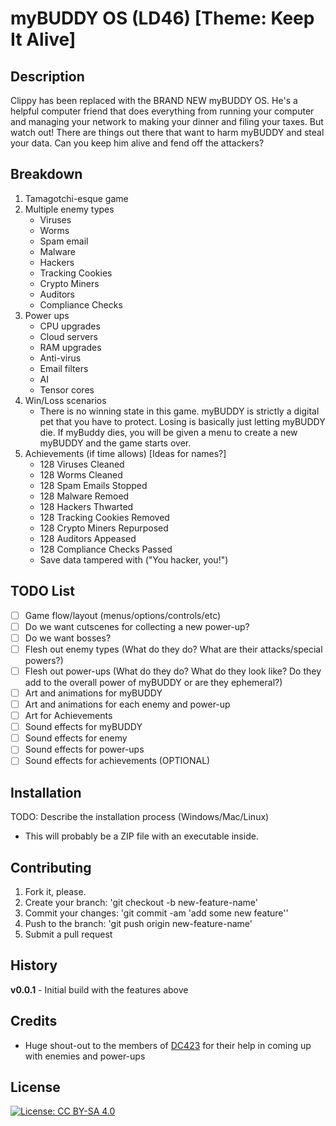 # myBUDDY OS (LD46) [Theme: Keep It Alive]

## Description
Clippy has been replaced with the BRAND NEW myBUDDY OS. He's a helpful computer friend that does everything from running your computer and managing your network to making your dinner and filing your taxes. But watch out! There are things out there that want to harm myBUDDY and steal your data. Can you keep him alive and fend off the attackers?

## Breakdown 
1. Tamagotchi-esque game
2. Multiple enemy types
    - Viruses
    - Worms
    - Spam email
    - Malware
    - Hackers
    - Tracking Cookies
    - Crypto Miners
    - Auditors
    - Compliance Checks
3. Power ups
    - CPU upgrades
    - Cloud servers
    - RAM upgrades
    - Anti-virus
    - Email filters
    - AI
    - Tensor cores
4. Win/Loss scenarios
    - There is no winning state in this game. myBUDDY is strictly a digital pet that you have to protect. Losing is basically just letting myBUDDY die. If myBuddy dies, you will be given a menu to create a new myBUDDY and the game starts over.
5. Achievements (if time allows) [Ideas for names?]
    - 128 Viruses Cleaned
    - 128 Worms Cleaned
    - 128 Spam Emails Stopped
    - 128 Malware Remoed
    - 128 Hackers Thwarted
    - 128 Tracking Cookies Removed
    - 128 Crypto Miners Repurposed
    - 128 Auditors Appeased
    - 128 Compliance Checks Passed
    - Save data tampered with ("You hacker, you!")

## TODO List
- [ ] Game flow/layout (menus/options/controls/etc)
- [ ] Do we want cutscenes for collecting a new power-up?
- [ ] Do we want bosses?
- [ ] Flesh out enemy types (What do they do? What are their attacks/special powers?)
- [ ] Flesh out power-ups (What do they do? What do they look like? Do they add to the overall power of myBUDDY or are they ephemeral?)
- [ ] Art and animations for myBUDDY
- [ ] Art and animations for each enemy and power-up
- [ ] Art for Achievements
- [ ] Sound effects for myBUDDY
- [ ] Sound effects for enemy
- [ ] Sound effects for power-ups
- [ ] Sound effects for achievements (OPTIONAL)

## Installation
TODO: Describe the installation process (Windows/Mac/Linux)
- This will probably be a ZIP file with an executable inside.

## Contributing
1. Fork it, please.
2. Create your branch: 'git checkout -b new-feature-name'
3. Commit your changes: 'git commit -am 'add some new feature''
4. Push to the branch: 'git push origin new-feature-name'
5. Submit a pull request

## History
**v0.0.1** - Initial build with the features above

## Credits
- Huge shout-out to the members of [DC423](https://www.dc423.org/) for their help in coming up with enemies and power-ups

## License
[![License: CC BY-SA 4.0](https://img.shields.io/badge/License-CC%20BY--SA%204.0-lightgrey.svg)](https://creativecommons.org/licenses/by-sa/4.0/)